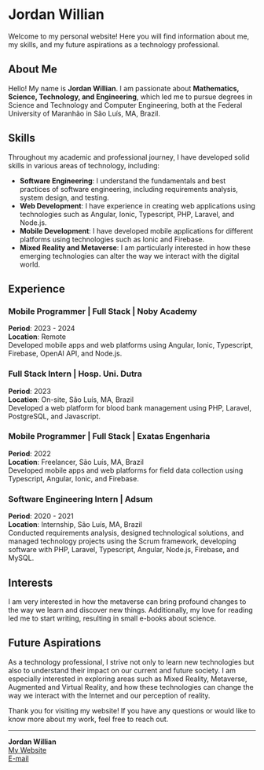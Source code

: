 # Jordan Willian

Welcome to my personal website! Here you will find information about me, my skills, and my future aspirations as a technology professional.

## About Me

Hello! My name is **Jordan Willian**. I am passionate about **Mathematics, Science, Technology, and Engineering**, which led me to pursue degrees in Science and Technology and Computer Engineering, both at the Federal University of Maranhão in São Luís, MA, Brazil.

## Skills

Throughout my academic and professional journey, I have developed solid skills in various areas of technology, including:

- **Software Engineering**: I understand the fundamentals and best practices of software engineering, including requirements analysis, system design, and testing.
- **Web Development**: I have experience in creating web applications using technologies such as Angular, Ionic, Typescript, PHP, Laravel, and Node.js.
- **Mobile Development**: I have developed mobile applications for different platforms using technologies such as Ionic and Firebase.
- **Mixed Reality and Metaverse**: I am particularly interested in how these emerging technologies can alter the way we interact with the digital world.

## Experience

### Mobile Programmer | Full Stack | Noby Academy
**Period**: 2023 - 2024  
**Location**: Remote  
Developed mobile apps and web platforms using Angular, Ionic, Typescript, Firebase, OpenAI API, and Node.js.

### Full Stack Intern | Hosp. Uni. Dutra
**Period**: 2023  
**Location**: On-site, São Luís, MA, Brazil  
Developed a web platform for blood bank management using PHP, Laravel, PostgreSQL, and Javascript.

### Mobile Programmer | Full Stack | Exatas Engenharia
**Period**: 2022  
**Location**: Freelancer, São Luís, MA, Brazil  
Developed mobile apps and web platforms for field data collection using Typescript, Angular, Ionic, and Firebase.

### Software Engineering Intern | Adsum
**Period**: 2020 - 2021  
**Location**: Internship, São Luís, MA, Brazil  
Conducted requirements analysis, designed technological solutions, and managed technology projects using the Scrum framework, developing software with PHP, Laravel, Typescript, Angular, Node.js, Firebase, and MySQL.

## Interests

I am very interested in how the metaverse can bring profound changes to the way we learn and discover new things. Additionally, my love for reading led me to start writing, resulting in small e-books about science.

## Future Aspirations

As a technology professional, I strive not only to learn new technologies but also to understand their impact on our current and future society. I am especially interested in exploring areas such as Mixed Reality, Metaverse, Augmented and Virtual Reality, and how these technologies can change the way we interact with the Internet and our perception of reality.

Thank you for visiting my website! If you have any questions or would like to know more about my work, feel free to reach out.

---

**Jordan Willian**  
[My Website](https://jordanwmp.github.io/)  
[E-mail](mailto:jordanwillian.ecp@gmail.com)
